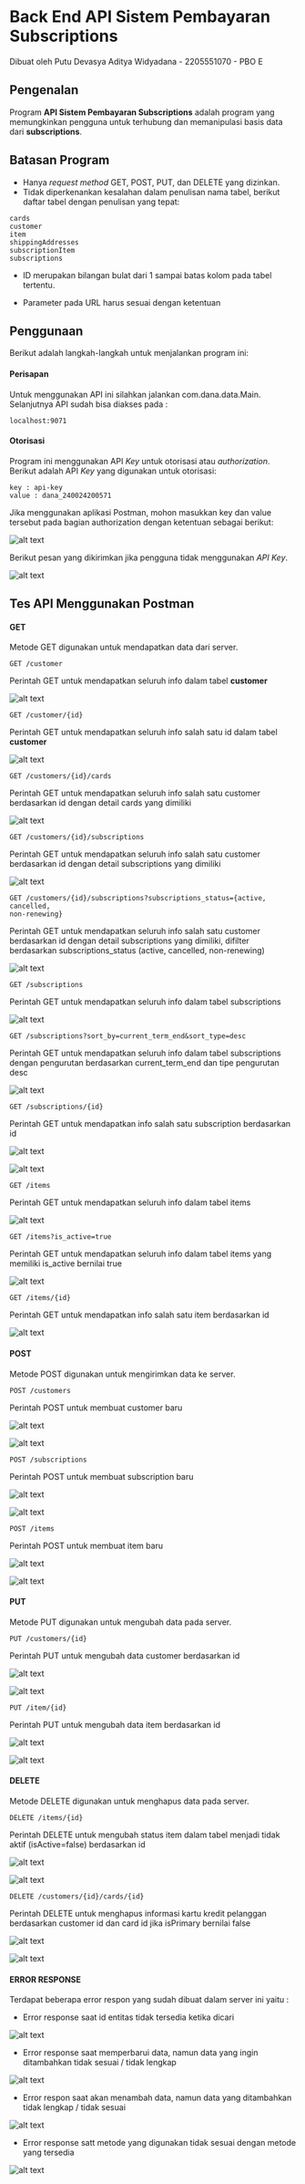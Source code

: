 # Back End API Sistem Pembayaran Subscriptions

Dibuat oleh 
Putu Devasya Aditya Widyadana - 2205551070 - PBO E

## Pengenalan

Program **API Sistem Pembayaran Subscriptions** adalah program yang memungkinkan pengguna untuk terhubung dan memanipulasi basis data dari **subscriptions**.


## Batasan Program

-   Hanya _request method_ GET, POST, PUT, dan DELETE yang dizinkan.
-   Tidak diperkenankan kesalahan dalam penulisan nama tabel, berikut daftar tabel dengan penulisan yang tepat:

```
cards
customer
item
shippingAddresses
subscriptionItem
subscriptions
```
-   ID merupakan bilangan bulat dari 1 sampai batas kolom pada tabel tertentu.

- Parameter pada URL harus sesuai dengan ketentuan




## Penggunaan

Berikut adalah langkah-langkah untuk menjalankan program ini:
#### Perisapan
Untuk menggunakan API ini silahkan jalankan com.dana.data.Main. Selanjutnya API sudah bisa diakses pada :

```
localhost:9071
```

#### Otorisasi

Program ini menggunakan API _Key_ untuk otorisasi atau _authorization_. Berikut adalah API _Key_ yang digunakan untuk otorisasi:

```
key : api-key
value : dana_240024200571
```

Jika menggunakan aplikasi Postman, mohon masukkan key dan value tersebut pada bagian authorization dengan ketentuan sebagai berikut:

![alt text](<img/Screenshot (450).png>)

Berikut pesan yang dikirimkan jika pengguna tidak menggunakan _API Key_.

![alt text](<img/Screenshot (445).png>)

## Tes API Menggunakan Postman

#### GET

Metode GET digunakan untuk mendapatkan data dari server.

```
GET /customer 
```
Perintah GET untuk mendapatkan seluruh info dalam tabel **customer**

![alt text](<img/Screenshot (418).png>)

```
GET /customer/{id} 
```
Perintah GET untuk mendapatkan seluruh info salah satu id dalam tabel **customer**

![alt text](<img/Screenshot (419).png>)

```
GET /customers/{id}/cards 
```
Perintah GET untuk mendapatkan seluruh info salah satu customer berdasarkan id dengan detail cards yang dimiliki

![alt text](<img/Screenshot (422).png>)

```
GET /customers/{id}/subscriptions 
```
Perintah GET untuk mendapatkan seluruh info salah satu customer berdasarkan id dengan detail subscriptions yang dimiliki

![alt text](<img/Screenshot (421).png>)

```
GET /customers/{id}/subscriptions?subscriptions_status={active, cancelled,
non-renewing}
```
Perintah GET untuk mendapatkan seluruh info salah satu customer berdasarkan id dengan detail subscriptions yang dimiliki, difilter berdasarkan subscriptions_status (active, cancelled, non-renewing)

![alt text](<img/Screenshot (424).png>)

```
GET /subscriptions
```
Perintah GET untuk mendapatkan seluruh info dalam tabel subscriptions

![alt text](<img/Screenshot (426).png>)

```
GET /subscriptions?sort_by=current_term_end&sort_type=desc 
```
Perintah GET untuk mendapatkan seluruh info dalam tabel subscriptions dengan pengurutan berdasarkan current_term_end dan tipe pengurutan desc

![alt text](<img/Screenshot (427).png>)

```
GET /subscriptions/{id} 
```
Perintah GET untuk mendapatkan info salah satu subscription berdasarkan id

![alt text](<img/Screenshot (428).png>)

![alt text](<img/Screenshot (429).png>)
```
GET /items 
```
Perintah GET untuk mendapatkan seluruh info dalam tabel items

![alt text](<img/Screenshot (430).png>)
```
GET /items?is_active=true 
```
Perintah GET untuk mendapatkan seluruh info dalam tabel items yang memiliki is_active bernilai true

![alt text](<img/Screenshot (431).png>)

```
GET /items/{id}
```
Perintah GET untuk mendapatkan info salah satu item berdasarkan id

![alt text](<img/Screenshot (432).png>)

#### POST

Metode POST digunakan untuk mengirimkan data ke server.
```
POST /customers
```
Perintah POST untuk membuat customer baru

![alt text](<img/Screenshot (434).png>)

![alt text](<img/Screenshot (435).png>)
```
POST /subscriptions 
```
Perintah POST untuk membuat subscription baru

![alt text](<img/Screenshot (437).png>)

![alt text](<img/Screenshot (438).png>)


```
POST /items
```
Perintah POST untuk membuat item baru

![alt text](<img/Screenshot (439).png>)

![alt text](<img/Screenshot (440).png>)



#### PUT

Metode PUT digunakan untuk mengubah data pada server.
```
PUT /customers/{id}
```
Perintah PUT untuk mengubah data customer berdasarkan id

![alt text](<img/Screenshot (446).png>)

![alt text](<img/Screenshot (449).png>)

```
PUT /item/{id}
```
Perintah PUT untuk mengubah data item berdasarkan id

![alt text](<img/Screenshot (447).png>)

![alt text](<img/Screenshot (448).png>)

#### DELETE

Metode DELETE digunakan untuk menghapus data pada server.

```
DELETE /items/{id}
```
Perintah DELETE untuk mengubah status item dalam tabel menjadi tidak aktif (isActive=false) berdasarkan id

![alt text](<img/Screenshot (441).png>)

![alt text](<img/Screenshot (442).png>)


```
DELETE /customers/{id}/cards/{id}
```
Perintah DELETE untuk menghapus informasi kartu kredit pelanggan berdasarkan customer id dan card id jika isPrimary bernilai false

![alt text](<img/Screenshot (443).png>)

![alt text](<img/Screenshot (444).png>)

#### ERROR RESPONSE
Terdapat beberapa error respon yang sudah dibuat dalam server ini yaitu :

- Error response saat id entitas tidak tersedia ketika dicari

![alt text](<img/Screenshot (451).png>)

- Error response saat memperbarui data, namun data yang ingin ditambahkan tidak sesuai / tidak lengkap

![alt text](<img/Screenshot (452).png>)

- Error respon saat akan menambah data, namun data yang ditambahkan tidak lengkap / tidak sesuai

![alt text](<img/Screenshot (454).png>)

- Error response satt metode yang digunakan tidak sesuai dengan metode yang tersedia

![alt text](<img/Screenshot (455).png>)




